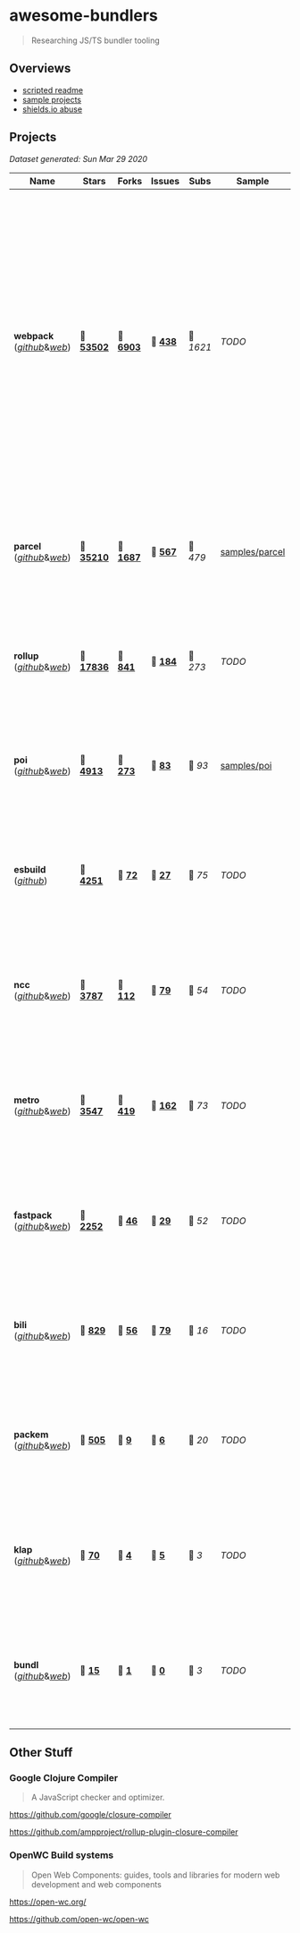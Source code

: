 # awesome-bundlers

> Researching JS/TS bundler tooling

## Overviews

- [scripted readme]('./scripts/readme-script.ts')
- [sample projects]('./samples/')
- [shields.io abuse]('https://shields.io/')

## Projects


*Dataset generated: Sun Mar 29 2020*

| Name | Stars | Forks | Issues | Subs | Sample | Description | Random Badges |
| --- | --- | --- | --- | --- | --- | --- | --- |
|  **webpack** ([*github*](https://github.com/webpack/webpack)&[*web*](https://webpack.js.org)) | 🌟 [**53502**](https://api.github.com/repos/webpack/webpack/stargazers) | 🍴 [**6903**](https://api.github.com/repos/webpack/webpack/forks) | 🚨 [**438**](https://api.github.com/repos/webpack/webpack/issues{/number}) | 👀 *1621* | *TODO* | *A bundler for javascript and friends. Packs many modules into a few bundled assets. Code Splitting allows for loading parts of the application on demand. Through "loaders", modules can be CommonJs, AMD, ES6 modules, CSS, Images, JSON, Coffeescript, LESS, ... and your custom stuff.* | [![NPM version](https://img.shields.io/npm/v/webpack.svg)]('https://www.npmjs.com/webpack')[![NPM downloads](https://img.shields.io/npm/dw/webpack.svg)]('https://www.npmjs.com/webpack')[![NPM Dependents](https://img.shields.io/librariesio/dependents/npm/webpack)]('https://www.npmjs.com/webpack')[![NPM Repos](https://img.shields.io/librariesio/dependent-repos/npm/webpack)]('https://www.npmjs.com/webpack')[![GitHub PRs](https://img.shields.io/github/issues-pr/webpack/webpack?style=social)]('https://github.com/webpack/webpack') [![GitHub commits](https://img.shields.io/github/commit-activity/m/webpack/webpack?style=social)]('https://github.com/webpack/webpack')  |
|  **parcel** ([*github*](https://github.com/parcel-bundler/parcel)&[*web*](https://parceljs.org)) | 🌟 [**35210**](https://api.github.com/repos/parcel-bundler/parcel/stargazers) | 🍴 [**1687**](https://api.github.com/repos/parcel-bundler/parcel/forks) | 🚨 [**567**](https://api.github.com/repos/parcel-bundler/parcel/issues{/number}) | 👀 *479* | [samples/parcel](./samples/parcel) | *📦🚀 Blazing fast, zero configuration web application bundler* | [![NPM version](https://img.shields.io/npm/v/parcel-bundler.svg)]('https://www.npmjs.com/parcel-bundler')[![NPM downloads](https://img.shields.io/npm/dw/parcel-bundler.svg)]('https://www.npmjs.com/parcel-bundler')[![NPM Dependents](https://img.shields.io/librariesio/dependents/npm/parcel-bundler)]('https://www.npmjs.com/parcel-bundler')[![NPM Repos](https://img.shields.io/librariesio/dependent-repos/npm/parcel-bundler)]('https://www.npmjs.com/parcel-bundler')[![GitHub PRs](https://img.shields.io/github/issues-pr/parcel-bundler/parcel?style=social)]('https://github.com/parcel-bundler/parcel') [![GitHub commits](https://img.shields.io/github/commit-activity/m/parcel-bundler/parcel?style=social)]('https://github.com/parcel-bundler/parcel')  |
|  **rollup** ([*github*](https://github.com/rollup/rollup)&[*web*](https://rollupjs.org)) | 🌟 [**17836**](https://api.github.com/repos/rollup/rollup/stargazers) | 🍴 [**841**](https://api.github.com/repos/rollup/rollup/forks) | 🚨 [**184**](https://api.github.com/repos/rollup/rollup/issues{/number}) | 👀 *273* | *TODO* | *Next-generation ES module bundler* | [![NPM version](https://img.shields.io/npm/v/rollup.svg)]('https://www.npmjs.com/rollup')[![NPM downloads](https://img.shields.io/npm/dw/rollup.svg)]('https://www.npmjs.com/rollup')[![NPM Dependents](https://img.shields.io/librariesio/dependents/npm/rollup)]('https://www.npmjs.com/rollup')[![NPM Repos](https://img.shields.io/librariesio/dependent-repos/npm/rollup)]('https://www.npmjs.com/rollup')[![GitHub PRs](https://img.shields.io/github/issues-pr/rollup/rollup?style=social)]('https://github.com/rollup/rollup') [![GitHub commits](https://img.shields.io/github/commit-activity/m/rollup/rollup?style=social)]('https://github.com/rollup/rollup')  |
|  **poi** ([*github*](https://github.com/egoist/poi)&[*web*](https://poi.js.org)) | 🌟 [**4913**](https://api.github.com/repos/egoist/poi/stargazers) | 🍴 [**273**](https://api.github.com/repos/egoist/poi/forks) | 🚨 [**83**](https://api.github.com/repos/egoist/poi/issues{/number}) | 👀 *93* | [samples/poi](./samples/poi) | *⚡A zero-config bundler for JavaScript applications.* | [![NPM version](https://img.shields.io/npm/v/poi.svg)]('https://www.npmjs.com/poi')[![NPM downloads](https://img.shields.io/npm/dw/poi.svg)]('https://www.npmjs.com/poi')[![NPM Dependents](https://img.shields.io/librariesio/dependents/npm/poi)]('https://www.npmjs.com/poi')[![NPM Repos](https://img.shields.io/librariesio/dependent-repos/npm/poi)]('https://www.npmjs.com/poi')[![GitHub PRs](https://img.shields.io/github/issues-pr/egoist/poi?style=social)]('https://github.com/egoist/poi') [![GitHub commits](https://img.shields.io/github/commit-activity/m/egoist/poi?style=social)]('https://github.com/egoist/poi')  |
|  **esbuild** ([*github*](https://github.com/evanw/esbuild)) | 🌟 [**4251**](https://api.github.com/repos/evanw/esbuild/stargazers) | 🍴 [**72**](https://api.github.com/repos/evanw/esbuild/forks) | 🚨 [**27**](https://api.github.com/repos/evanw/esbuild/issues{/number}) | 👀 *75* | *TODO* | *An extremely fast JavaScript bundler and minifier* | [![NPM version](https://img.shields.io/npm/v/esbuild-linux-64.svg)]('https://www.npmjs.com/esbuild-linux-64')[![NPM downloads](https://img.shields.io/npm/dw/esbuild-linux-64.svg)]('https://www.npmjs.com/esbuild-linux-64')[![NPM Dependents](https://img.shields.io/librariesio/dependents/npm/esbuild-linux-64)]('https://www.npmjs.com/esbuild-linux-64')[![NPM Repos](https://img.shields.io/librariesio/dependent-repos/npm/esbuild-linux-64)]('https://www.npmjs.com/esbuild-linux-64')[![GitHub PRs](https://img.shields.io/github/issues-pr/evanw/esbuild?style=social)]('https://github.com/evanw/esbuild') [![GitHub commits](https://img.shields.io/github/commit-activity/m/evanw/esbuild?style=social)]('https://github.com/evanw/esbuild')  |
|  **ncc** ([*github*](https://github.com/zeit/ncc)&[*web*](https://npmjs.com/@zeit/ncc)) | 🌟 [**3787**](https://api.github.com/repos/zeit/ncc/stargazers) | 🍴 [**112**](https://api.github.com/repos/zeit/ncc/forks) | 🚨 [**79**](https://api.github.com/repos/zeit/ncc/issues{/number}) | 👀 *54* | *TODO* | *Compile a Node.js project into a single file. Supports TypeScript, binary addons, dynamic requires.* | [![NPM version](https://img.shields.io/npm/v/@zeit/ncc.svg)]('https://www.npmjs.com/@zeit/ncc')[![NPM downloads](https://img.shields.io/npm/dw/@zeit/ncc.svg)]('https://www.npmjs.com/@zeit/ncc')[![NPM Dependents](https://img.shields.io/librariesio/dependents/npm/@zeit/ncc)]('https://www.npmjs.com/@zeit/ncc')[![NPM Repos](https://img.shields.io/librariesio/dependent-repos/npm/@zeit/ncc)]('https://www.npmjs.com/@zeit/ncc')[![GitHub PRs](https://img.shields.io/github/issues-pr/zeit/ncc?style=social)]('https://github.com/zeit/ncc') [![GitHub commits](https://img.shields.io/github/commit-activity/m/zeit/ncc?style=social)]('https://github.com/zeit/ncc')  |
|  **metro** ([*github*](https://github.com/facebook/metro)&[*web*](https://facebook.github.io/metro)) | 🌟 [**3547**](https://api.github.com/repos/facebook/metro/stargazers) | 🍴 [**419**](https://api.github.com/repos/facebook/metro/forks) | 🚨 [**162**](https://api.github.com/repos/facebook/metro/issues{/number}) | 👀 *73* | *TODO* | *🚇 The JavaScript bundler for React Native.* | [![NPM version](https://img.shields.io/npm/v/metro.svg)]('https://www.npmjs.com/metro')[![NPM downloads](https://img.shields.io/npm/dw/metro.svg)]('https://www.npmjs.com/metro')[![NPM Dependents](https://img.shields.io/librariesio/dependents/npm/metro)]('https://www.npmjs.com/metro')[![NPM Repos](https://img.shields.io/librariesio/dependent-repos/npm/metro)]('https://www.npmjs.com/metro')[![GitHub PRs](https://img.shields.io/github/issues-pr/facebook/metro?style=social)]('https://github.com/facebook/metro') [![GitHub commits](https://img.shields.io/github/commit-activity/m/facebook/metro?style=social)]('https://github.com/facebook/metro')  |
|  **fastpack** ([*github*](https://github.com/fastpack/fastpack)&[*web*](https://fastpack.sh)) | 🌟 [**2252**](https://api.github.com/repos/fastpack/fastpack/stargazers) | 🍴 [**46**](https://api.github.com/repos/fastpack/fastpack/forks) | 🚨 [**29**](https://api.github.com/repos/fastpack/fastpack/issues{/number}) | 👀 *52* | *TODO* | *Pack JS code fast & easy* | [![NPM version](https://img.shields.io/npm/v/fastpack.svg)]('https://www.npmjs.com/fastpack')[![NPM downloads](https://img.shields.io/npm/dw/fastpack.svg)]('https://www.npmjs.com/fastpack')[![NPM Dependents](https://img.shields.io/librariesio/dependents/npm/fastpack)]('https://www.npmjs.com/fastpack')[![NPM Repos](https://img.shields.io/librariesio/dependent-repos/npm/fastpack)]('https://www.npmjs.com/fastpack')[![GitHub PRs](https://img.shields.io/github/issues-pr/fastpack/fastpack?style=social)]('https://github.com/fastpack/fastpack') [![GitHub commits](https://img.shields.io/github/commit-activity/m/fastpack/fastpack?style=social)]('https://github.com/fastpack/fastpack')  |
|  **bili** ([*github*](https://github.com/egoist/bili)&[*web*](https://bili.egoist.sh)) | 🌟 [**829**](https://api.github.com/repos/egoist/bili/stargazers) | 🍴 [**56**](https://api.github.com/repos/egoist/bili/forks) | 🚨 [**79**](https://api.github.com/repos/egoist/bili/issues{/number}) | 👀 *16* | *TODO* | *Bili makes it easier to bundle JavaScript libraries.* | [![NPM version](https://img.shields.io/npm/v/bili.svg)]('https://www.npmjs.com/bili')[![NPM downloads](https://img.shields.io/npm/dw/bili.svg)]('https://www.npmjs.com/bili')[![NPM Dependents](https://img.shields.io/librariesio/dependents/npm/bili)]('https://www.npmjs.com/bili')[![NPM Repos](https://img.shields.io/librariesio/dependent-repos/npm/bili)]('https://www.npmjs.com/bili')[![GitHub PRs](https://img.shields.io/github/issues-pr/egoist/bili?style=social)]('https://github.com/egoist/bili') [![GitHub commits](https://img.shields.io/github/commit-activity/m/egoist/bili?style=social)]('https://github.com/egoist/bili')  |
|  **packem** ([*github*](https://github.com/packem/packem)&[*web*](https://packem.github.io/)) | 🌟 [**505**](https://api.github.com/repos/packem/packem/stargazers) | 🍴 [**9**](https://api.github.com/repos/packem/packem/forks) | 🚨 [**6**](https://api.github.com/repos/packem/packem/issues{/number}) | 👀 *20* | *TODO* | *📦⚡ A precompiled JavaScript module bundler* | [![NPM version](https://img.shields.io/npm/v/packem.svg)]('https://www.npmjs.com/packem')[![NPM downloads](https://img.shields.io/npm/dw/packem.svg)]('https://www.npmjs.com/packem')[![NPM Dependents](https://img.shields.io/librariesio/dependents/npm/packem)]('https://www.npmjs.com/packem')[![NPM Repos](https://img.shields.io/librariesio/dependent-repos/npm/packem)]('https://www.npmjs.com/packem')[![GitHub PRs](https://img.shields.io/github/issues-pr/packem/packem?style=social)]('https://github.com/packem/packem') [![GitHub commits](https://img.shields.io/github/commit-activity/m/packem/packem?style=social)]('https://github.com/packem/packem')  |
|  **klap** ([*github*](https://github.com/osdevisnot/klap)&[*web*](https://npm.im/klap)) | 🌟 [**70**](https://api.github.com/repos/osdevisnot/klap/stargazers) | 🍴 [**4**](https://api.github.com/repos/osdevisnot/klap/forks) | 🚨 [**5**](https://api.github.com/repos/osdevisnot/klap/issues{/number}) | 👀 *3* | *TODO* | *zero config, zero dependency bundler for tiny javascript packages* | [![NPM version](https://img.shields.io/npm/v/klap.svg)]('https://www.npmjs.com/klap')[![NPM downloads](https://img.shields.io/npm/dw/klap.svg)]('https://www.npmjs.com/klap')[![NPM Dependents](https://img.shields.io/librariesio/dependents/npm/klap)]('https://www.npmjs.com/klap')[![NPM Repos](https://img.shields.io/librariesio/dependent-repos/npm/klap)]('https://www.npmjs.com/klap')[![GitHub PRs](https://img.shields.io/github/issues-pr/osdevisnot/klap?style=social)]('https://github.com/osdevisnot/klap') [![GitHub commits](https://img.shields.io/github/commit-activity/m/osdevisnot/klap?style=social)]('https://github.com/osdevisnot/klap')  |
|  **bundl** ([*github*](https://github.com/vimlet/bundl)&[*web*](https://bundljs.org)) | 🌟 [**15**](https://api.github.com/repos/vimlet/bundl/stargazers) | 🍴 [**1**](https://api.github.com/repos/vimlet/bundl/forks) | 🚨 [**0**](https://api.github.com/repos/vimlet/bundl/issues{/number}) | 👀 *3* | *TODO* | *Bundl is a flexible project bundler for any language.* | [![NPM version](https://img.shields.io/npm/v/@vimlet/bundl.svg)]('https://www.npmjs.com/@vimlet/bundl')[![NPM downloads](https://img.shields.io/npm/dw/@vimlet/bundl.svg)]('https://www.npmjs.com/@vimlet/bundl')[![NPM Dependents](https://img.shields.io/librariesio/dependents/npm/@vimlet/bundl)]('https://www.npmjs.com/@vimlet/bundl')[![NPM Repos](https://img.shields.io/librariesio/dependent-repos/npm/@vimlet/bundl)]('https://www.npmjs.com/@vimlet/bundl')[![GitHub PRs](https://img.shields.io/github/issues-pr/vimlet/bundl?style=social)]('https://github.com/vimlet/bundl') [![GitHub commits](https://img.shields.io/github/commit-activity/m/vimlet/bundl?style=social)]('https://github.com/vimlet/bundl')  |


## Other Stuff

### Google Clojure Compiler

> A JavaScript checker and optimizer.

https://github.com/google/closure-compiler

https://github.com/ampproject/rollup-plugin-closure-compiler

### OpenWC Build systems

> Open Web Components: guides, tools and libraries for modern web development and web components

https://open-wc.org/

https://github.com/open-wc/open-wc
